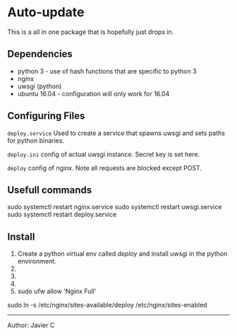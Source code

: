 # Auto-update
This is a all in one package that is hopefully just drops in.


## Dependencies

* python 3 - use of hash functions that are specific to python 3
* nginx
* uwsgi (python)
* ubuntu 16.04 - configuration will only work for 16.04

## Configuring Files

`deploy.service` Used to create a service that spawns uwsgi and sets paths for python binaries.

`deploy.ini` config of actual uwsgi instance. Secret key is set here.

`deploy` config of nginx. Note all requests are blocked except POST.


## Usefull commands


sudo systemctl restart nginx.service
sudo systemctl restart uwsgi.service
sudo systemctl restart deploy.service 


## Install

1. Create a python virtual env called *deploy* and install uwsgi in the python environment.
2. 
3. 
4. 
5. sudo ufw allow 'Nginx Full'


sudo ln -s /etc/nginx/sites-available/deploy /etc/nginx/sites-enabled


---
Author: Javier C